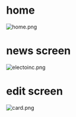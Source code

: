 

# home 
<img src="https://github.com/stnc/ReactNative-Navigation-Tut/blob/master/example_img/n1.png?raw=true" alt="home.png">

# news screen
<img src="https://github.com/stnc/ReactNative-Navigation-Tut/blob/master/example_img/n2.png?raw=true" alt="electoinc.png">

# edit screen
<img src="https://github.com/stnc/ReactNative-Navigation-Tut/blob/master/example_img/n3.png?raw=true" alt="card.png">

